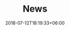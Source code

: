 ---
title: "News"
date: 2018-07-12T18:19:33+06:00
bg_image: images/background/page-title.jpg
description : "Latest news"
---